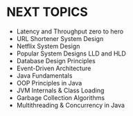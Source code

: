 # NEXT TOPICS
- Latency and Throughput zero to hero
- URL Shortener System Design
- Netflix System Design
- Popular System Designs LLD and HLD
- Database Design Principles
- Event-Driven Architecture
- Java Fundamentals
- OOP Principles in Java
- JVM Internals & Class Loading
- Garbage Collection Algorithms
- Multithreading & Concurrency in Java